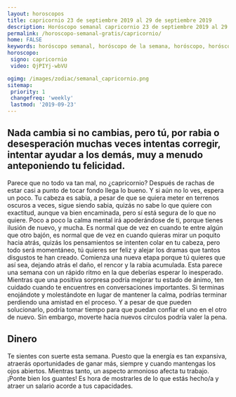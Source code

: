 ```yaml
---
layout: horoscopos
title: capricornio 23 de septiembre 2019 al 29 de septiembre 2019 
description: Horóscopo semanal capricornio 23 de septiembre 2019 al 29 de septiembre 2019. Nada cambia si no cambias, pero tú, por rabia o desesperación muchas veces intentas corregir, intentar ayudar a los demás, muy a menudo anteponiendo tu felicidad.
permalink: /horoscopo-semanal-gratis/capricornio/
home: FALSE
keywords: horóscopo semanal, horóscopo de la semana, horóscopo, horóscopo gratis,horóscopos, horóscopo esperanza gracia, horoscopos capricornio la semana, horóscopos gratis, Tarot, Astrologia, Zodíaco, capricornio, horoscopo gratis, semanal
horoscopo:
 signo: capricornio
 video: QjPIYj-wbVU

ogimg: /images/zodiac/semanal_capricornio.png
sitemap:
 priority: 1
 changefreq: 'weekly'
 lastmod: '2019-09-23'
---
```




## Nada cambia si no cambias, pero tú, por rabia o desesperación muchas veces intentas corregir, intentar ayudar a los demás, muy a menudo anteponiendo tu felicidad.

Parece que no todo va tan mal, no ¿capricornio? Después de rachas de estar casi a punto de tocar fondo llega lo bueno. Y si aún no lo ves, espera un poco. Tu cabeza es sabia, a pesar de que se quiera meter en terrenos oscuros a veces, sigue siendo sabia, quizás no sabe lo que quiere con exactitud, aunque va bien encaminada, pero sí está segura de lo que no quiere. Poco a poco la calma mental irá apoderándose de ti, porque tienes ilusión de nuevo, y mucha. Es normal que de vez en cuando te entre algún que otro bajón, es normal que de vez en cuando quieras mirar un poquito hacia atrás, quizás los pensamientos se intenten colar en tu cabeza, pero todo será momentáneo, tú quieres ser feliz y alejar los dramas que tantos disgustos te han creado. Comienza una nueva etapa porque tú quieres que así sea, dejando atrás el daño, el rencor y la rabia acumulada.
Esta parece una semana con un rápido ritmo en la que deberías esperar lo inesperado. Mientras que una positiva sorpresa podría mejorar tu estado de ánimo, ten cuidado cuando te encuentres en conversaciones importantes. Si terminas enojándote y molestándote en lugar de mantener la calma, podrías terminar perdiendo una amistad en el proceso. Y a pesar de que pueden solucionarlo, podría tomar tiempo para que puedan confiar el uno en el otro de nuevo. Sin embargo, moverte hacia nuevos círculos podría valer la pena.

## Dinero

Te sientes con suerte esta semana. Puesto que la energía es tan expansiva, atraerás oportunidades de ganar más, siempre y cuando mantengas los ojos abiertos. Mientras tanto, un aspecto armonioso afecta tu trabajo. ¡Ponte bien los guantes! Es hora de mostrarles de lo que estás hecho/a y atraer un salario acorde a tus capacidades.